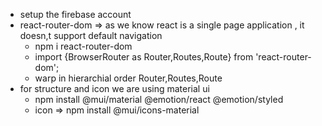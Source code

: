 - setup the firebase account
- react-router-dom => as we know react is a single page application , it doesn,t support default navigation
  - npm i react-router-dom
  - import {BrowserRouter as Router,Routes,Route} from 'react-router-dom';
  - warp in hierarchial order Router,Routes,Route
- for structure and icon we are using material ui
  - npm install @mui/material @emotion/react @emotion/styled
  - icon => npm install @mui/icons-material
